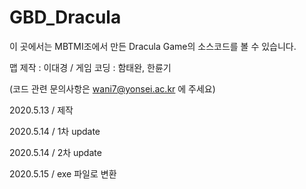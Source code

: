 # GBD_Dracula

이 곳에서는 MBTMI조에서 만든 Dracula Game의 소스코드를 볼 수 있습니다. 

맵 제작 : 이대경 /
게임 코딩 : 함태완, 한륜기

(코드 관련 문의사항은 wani7@yonsei.ac.kr 에 주세요)

2020.5.13 / 제작

2020.5.14 / 1차 update

2020.5.14 / 2차 update

2020.5.15 / exe 파일로 변환
